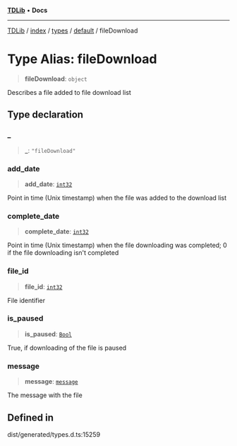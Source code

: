 [**TDLib**](../../../../../../README.md) • **Docs**

***

[TDLib](../../../../../../modules.md) / [index](../../../../../README.md) / [types](../../../README.md) / [default](../README.md) / fileDownload

# Type Alias: fileDownload

> **fileDownload**: `object`

Describes a file added to file download list

## Type declaration

### \_

> **\_**: `"fileDownload"`

### add\_date

> **add\_date**: [`int32`](int32.md)

Point in time (Unix timestamp) when the file was added to the download list

### complete\_date

> **complete\_date**: [`int32`](int32.md)

Point in time (Unix timestamp) when the file downloading was completed; 0 if the file downloading isn't completed

### file\_id

> **file\_id**: [`int32`](int32.md)

File identifier

### is\_paused

> **is\_paused**: [`Bool`](Bool.md)

True, if downloading of the file is paused

### message

> **message**: [`message`](message.md)

The message with the file

## Defined in

dist/generated/types.d.ts:15259
